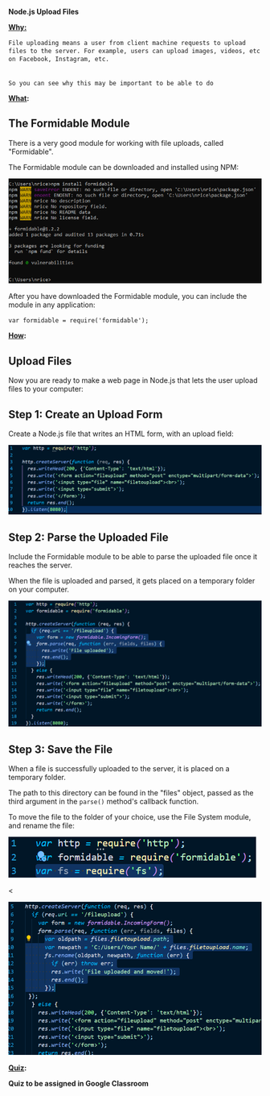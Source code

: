 **Node.js Upload Files**


**<span style="text-decoration:underline;">Why:</span>**


    File uploading means a user from client machine requests to upload files to the server. For example, users can upload images, videos, etc on Facebook, Instagram, etc. 


    So you can see why this may be important to be able to do


**<span style="text-decoration:underline;">What</span>:**


## **The Formidable Module**

There is a very good module for working with file uploads, called "Formidable".

The Formidable module can be downloaded and installed using NPM:


![alt_text](img1.png "image_tooltip")


After you have downloaded the Formidable module, you can include the module in any application:


```
var formidable = require('formidable');
```



**<span style="text-decoration:underline;">How</span>:**


## **Upload Files**

Now you are ready to make a web page in Node.js that lets the user upload files to your computer:


## **Step 1: Create an Upload Form**

Create a Node.js file that writes an HTML form, with an upload field:


![alt_text](img2.png "image_tooltip")



## **Step 2: Parse the Uploaded File**

Include the Formidable module to be able to parse the uploaded file once it reaches the server.

When the file is uploaded and parsed, it gets placed on a temporary folder on your computer.


![alt_text](img3.png "image_tooltip")



## **Step 3: Save the File**

When a file is successfully uploaded to the server, it is placed on a temporary folder.

The path to this directory can be found in the "files" object, passed as the third argument in the `parse()` method's callback function.

To move the file to the folder of your choice, use the File System module, and rename the file:


![alt_text](img4.png "image_tooltip")

<

![alt_text](img5.png "image_tooltip")




**<span style="text-decoration:underline;">Quiz</span>:**

**Quiz to be assigned in Google Classroom**
